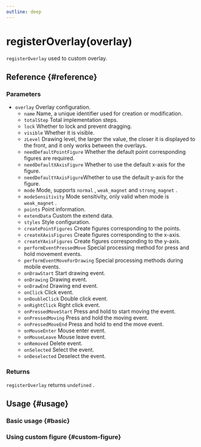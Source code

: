 ```yaml
---
outline: deep
---
```


# registerOverlay(overlay)
`registerOverlay` used to custom overlay.

## Reference {#reference}
<!-- @include: @/@views/api/references/chart/registerOverlay.md -->

### Parameters
- `overlay` Overlay configuration.
  - `name` Name, a unique identifier used for creation or modification.
  - `totalStep` Total implementation steps.
  - `lock` Whether to lock and prevent dragging.
  - `visible` Whether it is visible.
  - `zLevel` Drawing level, the larger the value, the closer it is displayed to the front, and it only works between the overlays.
  - `needDefaultPointFigure` Whether the default point corresponding figures are required.
  - `needDefaultXAxisFigure` Whether to use the default x-axis for the figure.
  - `needDefaultYAxisFigure`Whether to use the default y-axis for the figure.
  - `mode` Mode, supports `normal` , `weak_magnet` and `strong_magnet` .
  - `modeSensitivity` Mode sensitivity, only valid when mode is `weak_magnet` .
  - `points` Point information.
  - `extendData` Custom the extend data.
  - `styles` Style configuration.
  - `createPointFigures` Create figures corresponding to the points.
  - `createXAxisFigures` Create figures corresponding to the x-axis.
  - `createYAxisFigures` Create figures corresponding to the y-axis.
  - `performEventPressedMove` Special processing method for press and hold movement events.
  - `performEventMoveForDrawing` Special processing methods during mobile events.
  - `onDrawStart` Start drawing event.
  - `onDrawing` Drawing event.
  - `onDrawEnd` Drawing end event.
  - `onClick` Click event.
  - `onDoubleClick` Double click event.
  - `onRightClick` Right click event.
  - `onPressedMoveStart` Press and hold to start moving the event.
  - `onPressedMoving` Press and hold the moving event.
  - `onPressedMoveEnd` Press and hold to end the move event.
  - `onMouseEnter` Mouse enter event.
  - `onMouseLeave` Mouse leave event.
  - `onRemoved` Delete event.
  - `onSelected` Select the event.
  - `onDeselected` Deselect the event.

### Returns
`registerOverlay` returns `undefined` .

## Usage {#usage}
<script setup>
import CustomOverlayBasic from '../../../@views/api/samples/custom-overlay-basic/index.vue'
import CustomOverlayCustomFigure from '../../../@views/api/samples/custom-figure-custom-overlay/index.vue'
</script>

### Basic usage {#basic}
<CustomOverlayBasic/>

### Using custom figure {#custom-figure}
<CustomOverlayCustomFigure/>